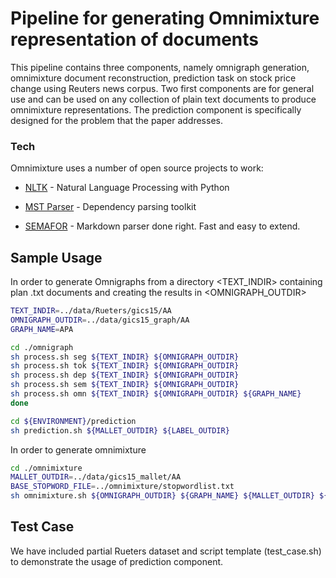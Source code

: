 # Pipeline for generating Omnimixture representation of documents

This pipeline contains three components, namely omnigraph generation, omnimixture document reconstruction, prediction task on stock price change using Reuters news corpus. Two first components are for general use and can be used on any collection of plain text documents to produce omnimixture representations. The prediction component is specifically designed for the problem that the paper addresses.

### Tech

Omnimixture uses a number of open source projects to work:

* [NLTK] - Natural Language Processing with Python
* [MST Parser] - Dependency parsing toolkit
* [SEMAFOR] - Markdown parser done right. Fast and easy to extend.

   [NLTK]: <http://www.nltk.org/>
   [MST Parser]: <http://www.seas.upenn.edu/~strctlrn/MSTParser/MSTParser.html>
   [SEMAFOR]: <http://www.cs.cmu.edu/~ark/SEMAFOR/>
 
## Sample Usage

In order to generate Omnigraphs from a directory <TEXT_INDIR> containing plan .txt documents and creating the results in <OMNIGRAPH_OUTDIR>

```sh
TEXT_INDIR=../data/Rueters/gics15/AA
OMNIGRAPH_OUTDIR=../data/gics15_graph/AA
GRAPH_NAME=APA

cd ./omnigraph
sh process.sh seg ${TEXT_INDIR} ${OMNIGRAPH_OUTDIR}
sh process.sh tok ${TEXT_INDIR} ${OMNIGRAPH_OUTDIR}
sh process.sh dep ${TEXT_INDIR} ${OMNIGRAPH_OUTDIR}
sh process.sh sem ${TEXT_INDIR} ${OMNIGRAPH_OUTDIR}
sh process.sh omn ${TEXT_INDIR} ${OMNIGRAPH_OUTDIR} ${GRAPH_NAME}
done

cd ${ENVIRONMENT}/prediction
sh prediction.sh ${MALLET_OUTDIR} ${LABEL_OUTDIR}
```

In order to generate omnimixture 


```sh
cd ./omnimixture
MALLET_OUTDIR=../data/gics15_mallet/AA
BASE_STOPWORD_FILE=../omnimixture/stopwordlist.txt
sh omnimixture.sh ${OMNIGRAPH_OUTDIR} ${GRAPH_NAME} ${MALLET_OUTDIR} ${BASE_STOPWORD_FILE}
```


## Test Case

We have included partial Rueters dataset and script template (test_case.sh) to demonstrate the usage of prediction component.

